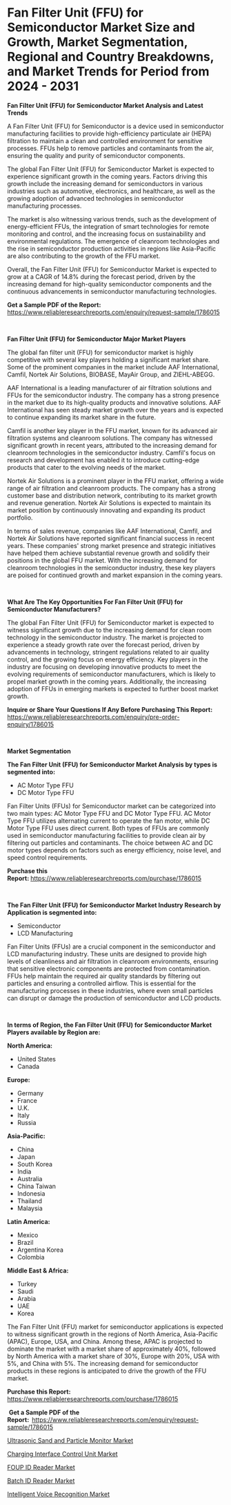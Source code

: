 <p><h1>Fan Filter Unit (FFU) for Semiconductor Market Size and Growth, Market Segmentation, Regional and Country Breakdowns, and Market Trends for Period from 2024 -  2031</h1></p><p><strong>Fan Filter Unit (FFU) for Semiconductor Market Analysis and Latest Trends</strong></p>
<p><p>A Fan Filter Unit (FFU) for Semiconductor is a device used in semiconductor manufacturing facilities to provide high-efficiency particulate air (HEPA) filtration to maintain a clean and controlled environment for sensitive processes. FFUs help to remove particles and contaminants from the air, ensuring the quality and purity of semiconductor components.</p><p>The global Fan Filter Unit (FFU) for Semiconductor Market is expected to experience significant growth in the coming years. Factors driving this growth include the increasing demand for semiconductors in various industries such as automotive, electronics, and healthcare, as well as the growing adoption of advanced technologies in semiconductor manufacturing processes.</p><p>The market is also witnessing various trends, such as the development of energy-efficient FFUs, the integration of smart technologies for remote monitoring and control, and the increasing focus on sustainability and environmental regulations. The emergence of cleanroom technologies and the rise in semiconductor production activities in regions like Asia-Pacific are also contributing to the growth of the FFU market.</p><p>Overall, the Fan Filter Unit (FFU) for Semiconductor Market is expected to grow at a CAGR of 14.8% during the forecast period, driven by the increasing demand for high-quality semiconductor components and the continuous advancements in semiconductor manufacturing technologies.</p></p>
<p><strong>Get a Sample PDF of the Report:&nbsp;</strong> <a href="https://www.reliableresearchreports.com/enquiry/request-sample/1786015">https://www.reliableresearchreports.com/enquiry/request-sample/1786015</a></p>
<p>&nbsp;</p>
<p><strong>Fan Filter Unit (FFU) for Semiconductor Major Market Players</strong></p>
<p><p>The global fan filter unit (FFU) for semiconductor market is highly competitive with several key players holding a significant market share. Some of the prominent companies in the market include AAF International, Camfil, Nortek Air Solutions, BIOBASE, MayAir Group, and ZIEHL-ABEGG.</p><p>AAF International is a leading manufacturer of air filtration solutions and FFUs for the semiconductor industry. The company has a strong presence in the market due to its high-quality products and innovative solutions. AAF International has seen steady market growth over the years and is expected to continue expanding its market share in the future.</p><p>Camfil is another key player in the FFU market, known for its advanced air filtration systems and cleanroom solutions. The company has witnessed significant growth in recent years, attributed to the increasing demand for cleanroom technologies in the semiconductor industry. Camfil's focus on research and development has enabled it to introduce cutting-edge products that cater to the evolving needs of the market.</p><p>Nortek Air Solutions is a prominent player in the FFU market, offering a wide range of air filtration and cleanroom products. The company has a strong customer base and distribution network, contributing to its market growth and revenue generation. Nortek Air Solutions is expected to maintain its market position by continuously innovating and expanding its product portfolio.</p><p>In terms of sales revenue, companies like AAF International, Camfil, and Nortek Air Solutions have reported significant financial success in recent years. These companies' strong market presence and strategic initiatives have helped them achieve substantial revenue growth and solidify their positions in the global FFU market. With the increasing demand for cleanroom technologies in the semiconductor industry, these key players are poised for continued growth and market expansion in the coming years.</p></p>
<p>&nbsp;</p>
<p><strong>What Are The Key Opportunities For Fan Filter Unit (FFU) for Semiconductor Manufacturers?</strong></p>
<p><p>The global Fan Filter Unit (FFU) for Semiconductor market is expected to witness significant growth due to the increasing demand for clean room technology in the semiconductor industry. The market is projected to experience a steady growth rate over the forecast period, driven by advancements in technology, stringent regulations related to air quality control, and the growing focus on energy efficiency. Key players in the industry are focusing on developing innovative products to meet the evolving requirements of semiconductor manufacturers, which is likely to propel market growth in the coming years. Additionally, the increasing adoption of FFUs in emerging markets is expected to further boost market growth.</p></p>
<p><strong>Inquire or Share Your Questions If Any Before Purchasing This Report:</strong> <a href="https://www.reliableresearchreports.com/enquiry/pre-order-enquiry/1786015">https://www.reliableresearchreports.com/enquiry/pre-order-enquiry/1786015</a></p>
<p>&nbsp;</p>
<p><strong>Market Segmentation</strong></p>
<p><strong>The Fan Filter Unit (FFU) for Semiconductor Market Analysis by types is segmented into:</strong></p>
<p><ul><li>AC Motor Type FFU</li><li>DC Motor Type FFU</li></ul></p>
<p><p>Fan Filter Units (FFUs) for Semiconductor market can be categorized into two main types: AC Motor Type FFU and DC Motor Type FFU. AC Motor Type FFU utilizes alternating current to operate the fan motor, while DC Motor Type FFU uses direct current. Both types of FFUs are commonly used in semiconductor manufacturing facilities to provide clean air by filtering out particles and contaminants. The choice between AC and DC motor types depends on factors such as energy efficiency, noise level, and speed control requirements.</p></p>
<p><strong>Purchase this Report:&nbsp;</strong><a href="https://www.reliableresearchreports.com/purchase/1786015">https://www.reliableresearchreports.com/purchase/1786015</a></p>
<p>&nbsp;</p>
<p><strong>The Fan Filter Unit (FFU) for Semiconductor Market Industry Research by Application is segmented into:</strong></p>
<p><ul><li>Semiconductor</li><li>LCD Manufacturing</li></ul></p>
<p><p>Fan Filter Units (FFUs) are a crucial component in the semiconductor and LCD manufacturing industry. These units are designed to provide high levels of cleanliness and air filtration in cleanroom environments, ensuring that sensitive electronic components are protected from contamination. FFUs help maintain the required air quality standards by filtering out particles and ensuring a controlled airflow. This is essential for the manufacturing processes in these industries, where even small particles can disrupt or damage the production of semiconductor and LCD products.</p></p>
<p>&nbsp;</p>
<p><strong>In terms of Region, the Fan Filter Unit (FFU) for Semiconductor Market Players available by Region are:</strong></p>
<p>
    <p> <strong> North America: </strong>
        <ul>
            <li>United States</li>
            <li>Canada</li>
        </ul>
        </p> 
    <p> <strong> Europe: </strong>
        <ul>
            <li>Germany</li>
            <li>France</li>
            <li>U.K.</li>
            <li>Italy</li>
            <li>Russia</li>
        </ul>
        </p> 
    <p> <strong> Asia-Pacific: </strong>
        <ul>
            <li>China</li>
            <li>Japan</li>
            <li>South Korea</li>
            <li>India</li>
            <li>Australia</li>
            <li>China Taiwan</li>
            <li>Indonesia</li>
            <li>Thailand</li>
            <li>Malaysia</li>
        </ul>
        </p> 
    <p> <strong> Latin America: </strong>
        <ul>
            <li>Mexico</li>
            <li>Brazil</li>
            <li>Argentina Korea</li>
            <li>Colombia</li>
        </ul>
        </p> 
    <p> <strong> Middle East & Africa: </strong>
        <ul>
            <li>Turkey</li>
            <li>Saudi</li>
            <li>Arabia</li>
            <li>UAE</li>
            <li>Korea</li>
        </ul>
    </p>
    </p>
<p><p>The Fan Filter Unit (FFU) market for semiconductor applications is expected to witness significant growth in the regions of North America, Asia-Pacific (APAC), Europe, USA, and China. Among these, APAC is projected to dominate the market with a market share of approximately 40%, followed by North America with a market share of 30%, Europe with 20%, USA with 5%, and China with 5%. The increasing demand for semiconductor products in these regions is anticipated to drive the growth of the FFU market.</p></p>
<p><strong>Purchase this Report: </strong><a href="https://www.reliableresearchreports.com/purchase/1786015">https://www.reliableresearchreports.com/purchase/1786015</a></p>
<p>&nbsp;<strong>Get a Sample PDF of the Report:&nbsp;&nbsp;</strong><a href="https://www.reliableresearchreports.com/enquiry/request-sample/1786015">https://www.reliableresearchreports.com/enquiry/request-sample/1786015</a></p>
<p><strong></strong></p>
<p><p><a href="https://issuu.com/reportprime-2/docs/ultrasonic-sand-and-particle-monitor-market-size-2">Ultrasonic Sand and Particle Monitor Market</a></p><p><a href="https://issuu.com/reportprime-2/docs/charging-interface-control-unit-market-size-2030.p">Charging Interface Control Unit Market</a></p><p><a href="https://github.com/Paul14Anderson63/Market-Research-Report-List-2/blob/main/foup-id-reader-market.md">FOUP ID Reader Market</a></p><p><a href="https://github.com/mabutironaldo/Market-Research-Report-List-3/blob/main/batch-id-reader-market.md">Batch ID Reader Market</a></p><p><a href="https://medium.com/@kevontoy1/intelligent-voice-recognition-market-research-report-its-history-and-forecast-2024-to-2031-feafc6e39358">Intelligent Voice Recognition Market</a></p></p>